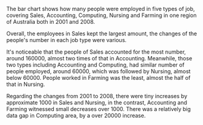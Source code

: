 
The bar chart shows how many people were employed in five types of job, covering Sales, Accounting, Computing, Nursing and Farming in one region of Australia both in 2001 and 2008.

Overall, the employees in Sales kept the largest amount, the changes of the people's number in each job type were various.

It's noticeable that the people of Sales accounted for the most number, around 160000, almost two times of that in Accounting. Meanwhile, those two types including Accounting and Computing, had similar number of people employed, around 60000, which was followed by Nursing, almost below 60000. People worked in Farming was the least, almost the half of that in Nursing.

Regarding the changes from 2001 to 2008, there were tiny increases by approximate 1000 in Sales and Nursing, in the contrast, Accounting and Farming witnessed small decreases over 1000. There was a relatively big data gap in Computing area, by a over 20000 increase.